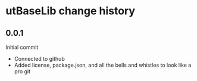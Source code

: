 # utBaseLib change history

## 0.0.1
Initial commit

- Connected to github
- Added license, package.json, and all the bells and whistles to look like a pro git
